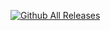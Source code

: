[![Github All Releases](https://img.shields.io/github/downloads/atom/atom/total.svg?style=flat)]() 
